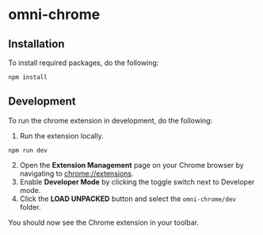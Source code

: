 # omni-chrome

## Installation

To install required packages, do the following:
```
npm install
```

## Development

To run the chrome extension in development, do the following:

1. Run the extension locally.
```
npm run dev
```
2. Open the **Extension Management** page on your Chrome browser by navigating to [chrome://extensions](chrome://extensions).
3. Enable **Developer Mode** by clicking the toggle switch next to Developer mode.
4. Click the **LOAD UNPACKED** button and select the ```omni-chrome/dev``` folder.

You should now see the Chrome extension in your toolbar.
